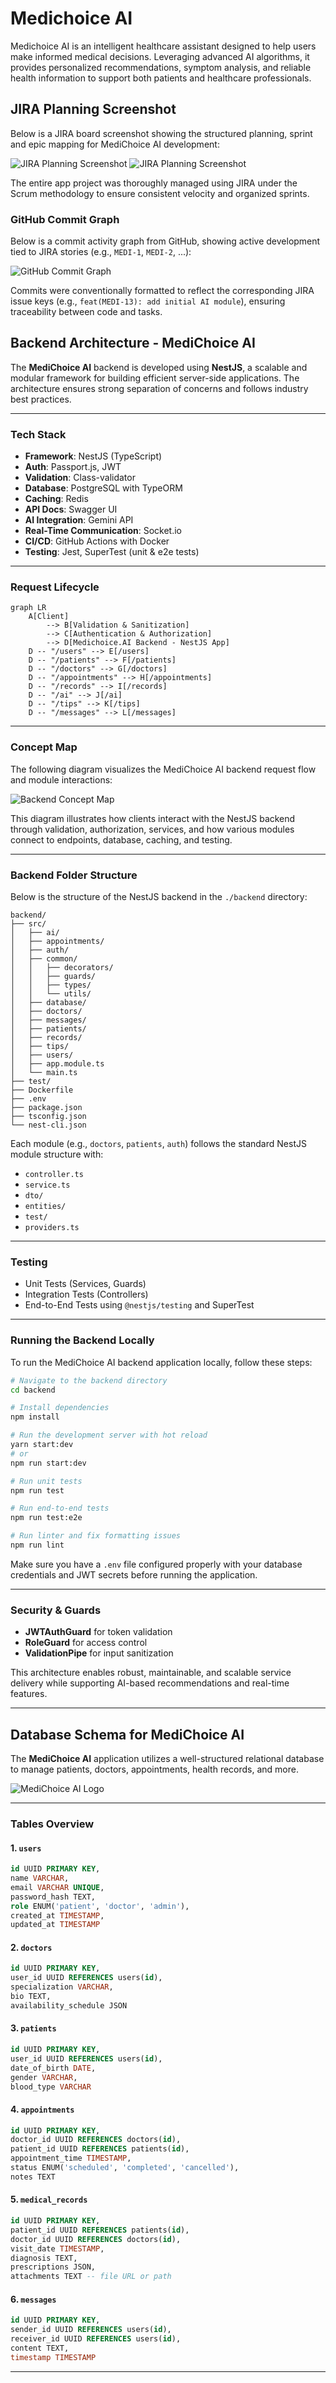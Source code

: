 # Medichoice AI

Medichoice AI is an intelligent healthcare assistant designed to help users make informed medical decisions. Leveraging advanced AI algorithms, it provides personalized recommendations, symptom analysis, and reliable health information to support both patients and healthcare professionals.

## JIRA Planning Screenshot

Below is a JIRA board screenshot showing the structured planning, sprint and epic mapping for MediChoice AI development:

![JIRA Planning Screenshot](./assets/images/jira1.png)
![JIRA Planning Screenshot](./assets/images/jira2.png)

The entire app project was thoroughly managed using JIRA under the Scrum methodology to ensure consistent velocity and organized sprints.

### GitHub Commit Graph

Below is a commit activity graph from GitHub, showing active development tied to JIRA stories (e.g., `MEDI-1`, `MEDI-2`, ...):

![GitHub Commit Graph](./assets/images/commit-graph.png)

Commits were conventionally formatted to reflect the corresponding JIRA issue keys (e.g., `feat(MEDI-13): add initial AI module`), ensuring traceability between code and tasks.

## Backend Architecture - MediChoice AI

The **MediChoice AI** backend is developed using **NestJS**, a scalable and modular framework for building efficient server-side applications. The architecture ensures strong separation of concerns and follows industry best practices.

---

### Tech Stack

- **Framework**: NestJS (TypeScript)
- **Auth**: Passport.js, JWT
- **Validation**: Class-validator
- **Database**: PostgreSQL with TypeORM
- **Caching**: Redis
- **API Docs**: Swagger UI
- **AI Integration**: Gemini API
- **Real-Time Communication**: Socket.io
- **CI/CD**: GitHub Actions with Docker
- **Testing**: Jest, SuperTest (unit & e2e tests)

---

### Request Lifecycle

```mermaid
graph LR
    A[Client]
        --> B[Validation & Sanitization]
        --> C[Authentication & Authorization]
        --> D[Medichoice.AI Backend - NestJS App]
    D -- "/users" --> E[/users]
    D -- "/patients" --> F[/patients]
    D -- "/doctors" --> G[/doctors]
    D -- "/appointments" --> H[/appointments]
    D -- "/records" --> I[/records]
    D -- "/ai" --> J[/ai]
    D -- "/tips" --> K[/tips]
    D -- "/messages" --> L[/messages]
```

---

### Concept Map

The following diagram visualizes the MediChoice AI backend request flow and module interactions:

![Backend Concept Map](./assets/images/map.png)

This diagram illustrates how clients interact with the NestJS backend through validation, authorization, services, and how various modules connect to endpoints, database, caching, and testing.

---

### Backend Folder Structure

Below is the structure of the NestJS backend in the `./backend` directory:

```plaintext
backend/
├── src/
│   ├── ai/
│   ├── appointments/
│   ├── auth/
│   ├── common/
│   │   ├── decorators/
│   │   ├── guards/
│   │   ├── types/
│   │   └── utils/
│   ├── database/
│   ├── doctors/
│   ├── messages/
│   ├── patients/
│   ├── records/
│   ├── tips/
│   ├── users/
│   ├── app.module.ts
│   └── main.ts
├── test/
├── Dockerfile
├── .env
├── package.json
├── tsconfig.json
└── nest-cli.json
```

Each module (e.g., `doctors`, `patients`, `auth`) follows the standard NestJS module structure with:

- `controller.ts`
- `service.ts`
- `dto/`
- `entities/`
- `test/`
- `providers.ts`

---

### Testing

- Unit Tests (Services, Guards)
- Integration Tests (Controllers)
- End-to-End Tests using `@nestjs/testing` and SuperTest

---

### Running the Backend Locally

To run the MediChoice AI backend application locally, follow these steps:

```bash
# Navigate to the backend directory
cd backend

# Install dependencies
npm install

# Run the development server with hot reload
yarn start:dev
# or
npm run start:dev

# Run unit tests
npm run test

# Run end-to-end tests
npm run test:e2e

# Run linter and fix formatting issues
npm run lint
```

Make sure you have a `.env` file configured properly with your database credentials and JWT secrets before running the application.

---

### Security & Guards

- **JWTAuthGuard** for token validation
- **RoleGuard** for access control
- **ValidationPipe** for input sanitization

This architecture enables robust, maintainable, and scalable service delivery while supporting AI-based recommendations and real-time features.

---

## Database Schema for MediChoice AI

The **MediChoice AI** application utilizes a well-structured relational database to manage patients, doctors, appointments, health records, and more.

![MediChoice AI Logo](assets/images/db.png)

---

### Tables Overview

#### 1. `users`

```sql
id UUID PRIMARY KEY,
name VARCHAR,
email VARCHAR UNIQUE,
password_hash TEXT,
role ENUM('patient', 'doctor', 'admin'),
created_at TIMESTAMP,
updated_at TIMESTAMP
```

#### 2. `doctors`

```sql
id UUID PRIMARY KEY,
user_id UUID REFERENCES users(id),
specialization VARCHAR,
bio TEXT,
availability_schedule JSON
```

#### 3. `patients`

```sql
id UUID PRIMARY KEY,
user_id UUID REFERENCES users(id),
date_of_birth DATE,
gender VARCHAR,
blood_type VARCHAR
```

#### 4. `appointments`

```sql
id UUID PRIMARY KEY,
doctor_id UUID REFERENCES doctors(id),
patient_id UUID REFERENCES patients(id),
appointment_time TIMESTAMP,
status ENUM('scheduled', 'completed', 'cancelled'),
notes TEXT
```

#### 5. `medical_records`

```sql
id UUID PRIMARY KEY,
patient_id UUID REFERENCES patients(id),
doctor_id UUID REFERENCES doctors(id),
visit_date TIMESTAMP,
diagnosis TEXT,
prescriptions JSON,
attachments TEXT -- file URL or path
```

#### 6. `messages`

```sql
id UUID PRIMARY KEY,
sender_id UUID REFERENCES users(id),
receiver_id UUID REFERENCES users(id),
content TEXT,
timestamp TIMESTAMP
```

---
